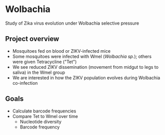 # Wolbachia
Study of Zika virus evolution under Wolbachia selective pressure

## Project overview
 - Mosquitoes fed on blood or ZIKV-infected mice
 - Some mosquitoes were infected with Wmel (*Wolbachia sp.*); others were given Tetracycline ("Tet")
 - We see reduced ZIKV dissemination (movement from midgut to legs to saliva) in the Wmel group
 - We are interested in how the ZIKV population evolves during Wolbachia co-infection

## Goals
 - Calculate barcode frequencies
 - Compare Tet to Wmel over time
   - Nucleotide diversity
   - Barcode frequency
